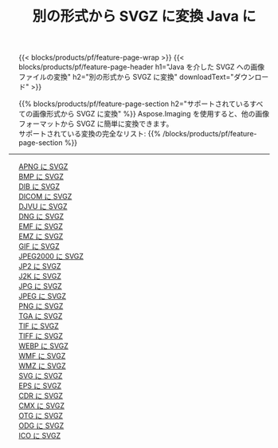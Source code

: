 ﻿---
title: 別の形式から SVGZ に変換 Java に 
weight: 3920
url: /ja/java/conversion/to/svgz 
lang: ja
langdirlevel: 2
locales: zh-hans,ja,it,ru,de,es,fr,nl,id,lt,pl,pt,vi,tr,ko,zh-hant,ar,hi,th,sv,cs,uk,he
description: Aspose.Imaging を使用すると、別のフォーマットから SVGZ に簡単に変換できます
---

{{< blocks/products/pf/feature-page-wrap >}}
{{< blocks/products/pf/feature-page-header h1="Java を介した SVGZ への画像ファイルの変換" h2="別の形式から SVGZ に変換" downloadText="ダウンロード" >}}


{{% blocks/products/pf/feature-page-section  h2="サポートされているすべての画像形式から SVGZ に変換" %}}
Aspose.Imaging を使用すると、他の画像フォーマットから SVGZ に簡単に変換できます。
<br/>
サポートされている変換の完全なリスト:
{{% /blocks/products/pf/feature-page-section %}}
<div class="container-fluid productfamilypage bg-gray">
    <div class="convertypes bg-gray agp-content section">
        <div class="container">
		<hr style="margin-left:-20px;"/>
		<div class="row other-converters">
		    <div class='col-md-2 other-converter remove-lp remove-rp'><a href="/imaging/ja/java/conversion/apng-to-svgz" >APNG に SVGZ</a></div>
<div class='col-md-2 other-converter remove-lp remove-rp'><a href="/imaging/ja/java/conversion/bmp-to-svgz" >BMP に SVGZ</a></div>
<div class='col-md-2 other-converter remove-lp remove-rp'><a href="/imaging/ja/java/conversion/dib-to-svgz" >DIB に SVGZ</a></div>
<div class='col-md-2 other-converter remove-lp remove-rp'><a href="/imaging/ja/java/conversion/dicom-to-svgz" >DICOM に SVGZ</a></div>
<div class='col-md-2 other-converter remove-lp remove-rp'><a href="/imaging/ja/java/conversion/djvu-to-svgz" >DJVU に SVGZ</a></div>
<div class='col-md-2 other-converter remove-lp remove-rp'><a href="/imaging/ja/java/conversion/dng-to-svgz" >DNG に SVGZ</a></div>
<div class='col-md-2 other-converter remove-lp remove-rp'><a href="/imaging/ja/java/conversion/emf-to-svgz" >EMF に SVGZ</a></div>
<div class='col-md-2 other-converter remove-lp remove-rp'><a href="/imaging/ja/java/conversion/emz-to-svgz" >EMZ に SVGZ</a></div>
<div class='col-md-2 other-converter remove-lp remove-rp'><a href="/imaging/ja/java/conversion/gif-to-svgz" >GIF に SVGZ</a></div>
<div class='col-md-2 other-converter remove-lp remove-rp'><a href="/imaging/ja/java/conversion/jpeg2000-to-svgz" >JPEG2000 に SVGZ</a></div>
<div class='col-md-2 other-converter remove-lp remove-rp'><a href="/imaging/ja/java/conversion/jp2-to-svgz" >JP2 に SVGZ</a></div>
<div class='col-md-2 other-converter remove-lp remove-rp'><a href="/imaging/ja/java/conversion/j2k-to-svgz" >J2K に SVGZ</a></div>
<div class='col-md-2 other-converter remove-lp remove-rp'><a href="/imaging/ja/java/conversion/jpg-to-svgz" >JPG に SVGZ</a></div>
<div class='col-md-2 other-converter remove-lp remove-rp'><a href="/imaging/ja/java/conversion/jpeg-to-svgz" >JPEG に SVGZ</a></div>
<div class='col-md-2 other-converter remove-lp remove-rp'><a href="/imaging/ja/java/conversion/png-to-svgz" >PNG に SVGZ</a></div>
<div class='col-md-2 other-converter remove-lp remove-rp'><a href="/imaging/ja/java/conversion/tga-to-svgz" >TGA に SVGZ</a></div>
<div class='col-md-2 other-converter remove-lp remove-rp'><a href="/imaging/ja/java/conversion/tif-to-svgz" >TIF に SVGZ</a></div>
<div class='col-md-2 other-converter remove-lp remove-rp'><a href="/imaging/ja/java/conversion/tiff-to-svgz" >TIFF に SVGZ</a></div>
<div class='col-md-2 other-converter remove-lp remove-rp'><a href="/imaging/ja/java/conversion/webp-to-svgz" >WEBP に SVGZ</a></div>
<div class='col-md-2 other-converter remove-lp remove-rp'><a href="/imaging/ja/java/conversion/wmf-to-svgz" >WMF に SVGZ</a></div>
<div class='col-md-2 other-converter remove-lp remove-rp'><a href="/imaging/ja/java/conversion/wmz-to-svgz" >WMZ に SVGZ</a></div>
<div class='col-md-2 other-converter remove-lp remove-rp'><a href="/imaging/ja/java/conversion/svg-to-svgz" >SVG に SVGZ</a></div>
<div class='col-md-2 other-converter remove-lp remove-rp'><a href="/imaging/ja/java/conversion/eps-to-svgz" >EPS に SVGZ</a></div>
<div class='col-md-2 other-converter remove-lp remove-rp'><a href="/imaging/ja/java/conversion/cdr-to-svgz" >CDR に SVGZ</a></div>
<div class='col-md-2 other-converter remove-lp remove-rp'><a href="/imaging/ja/java/conversion/cmx-to-svgz" >CMX に SVGZ</a></div>
<div class='col-md-2 other-converter remove-lp remove-rp'><a href="/imaging/ja/java/conversion/otg-to-svgz" >OTG に SVGZ</a></div>
<div class='col-md-2 other-converter remove-lp remove-rp'><a href="/imaging/ja/java/conversion/odg-to-svgz" >ODG に SVGZ</a></div>
<div class='col-md-2 other-converter remove-lp remove-rp'><a href="/imaging/ja/java/conversion/ico-to-svgz" >ICO に SVGZ</a></div>
                </div>
        </div>
    </div>
</div>
<br/>


